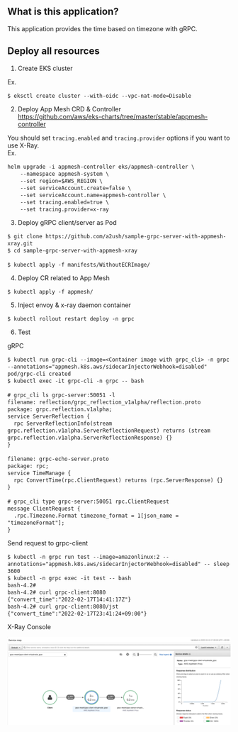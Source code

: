 
## What is this application?

This application provides the time based on timezone with gRPC.

## Deploy all resources

1. Create EKS cluster

Ex.
```
$ eksctl create cluster --with-oidc --vpc-nat-mode=Disable
```

2. Deploy App Mesh CRD & Controller <br>
https://github.com/aws/eks-charts/tree/master/stable/appmesh-controller
   
You should set `tracing.enabled` and `tracing.provider` options if you want to use X-Ray. <br>
Ex.
```
helm upgrade -i appmesh-controller eks/appmesh-controller \
    --namespace appmesh-system \
    --set region=$AWS_REGION \
    --set serviceAccount.create=false \
    --set serviceAccount.name=appmesh-controller \
    --set tracing.enabled=true \
    --set tracing.provider=x-ray    
```

3. Deploy gRPC client/server as Pod

```
$ git clone https://github.com/a2ush/sample-grpc-server-with-appmesh-xray.git
$ cd sample-grpc-server-with-appmesh-xray

$ kubectl apply -f manifests/WithoutECRImage/
```

4. Deploy CR related to App Mesh
```
$ kubectl apply -f appmesh/
```

5. Inject envoy & x-ray daemon container 
```
$ kubectl rollout restart deploy -n grpc
```

6. Test

gRPC
```
$ kubectl run grpc-cli --image=<Container image with grpc_cli> -n grpc --annotations="appmesh.k8s.aws/sidecarInjectorWebhook=disabled"
pod/grpc-cli created
$ kubectl exec -it grpc-cli -n grpc -- bash

# grpc_cli ls grpc-server:50051 -l
filename: reflection/grpc_reflection_v1alpha/reflection.proto
package: grpc.reflection.v1alpha;
service ServerReflection {
  rpc ServerReflectionInfo(stream grpc.reflection.v1alpha.ServerReflectionRequest) returns (stream grpc.reflection.v1alpha.ServerReflectionResponse) {}
}

filename: grpc-echo-server.proto
package: rpc;
service TimeManage {
  rpc ConvertTime(rpc.ClientRequest) returns (rpc.ServerResponse) {}
}

# grpc_cli type grpc-server:50051 rpc.ClientRequest
message ClientRequest {
  .rpc.Timezone.Format timezone_format = 1[json_name = "timezoneFormat"];
}
```

Send request to grpc-client
```
$ kubectl -n grpc run test --image=amazonlinux:2 --annotations="appmesh.k8s.aws/sidecarInjectorWebhook=disabled" -- sleep 3600
$ kubectl -n grpc exec -it test -- bash
bash-4.2# 
bash-4.2# curl grpc-client:8080
{"convert_time":"2022-02-17T14:41:17Z"}
bash-4.2# curl grpc-client:8080/jst
{"convert_time":"2022-02-17T23:41:24+09:00"}
```

X-Ray Console

![images](images/x-ray.png)